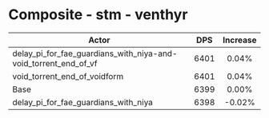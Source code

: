# Composite - stm - venthyr
| Actor | DPS | Increase |
|---|:---:|:---:|
|delay_pi_for_fae_guardians_with_niya-and-void_torrent_end_of_vf|6401|0.04%|
|void_torrent_end_of_voidform|6401|0.04%|
|Base|6399|0.00%|
|delay_pi_for_fae_guardians_with_niya|6398|-0.02%|
